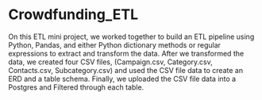 # Crowdfunding_ETL

On this ETL mini project, we  worked together to build an ETL pipeline using Python, Pandas, and either Python dictionary methods or regular expressions to extract and transform the data. After we transformed the data, we created four CSV files,
(Campaign.csv, Category.csv, Contacts.csv, Subcategory.csv) and used the CSV file data to create an ERD and a table schema. Finally, we uploaded the CSV file data into a Postgres and Filtered through each table. 